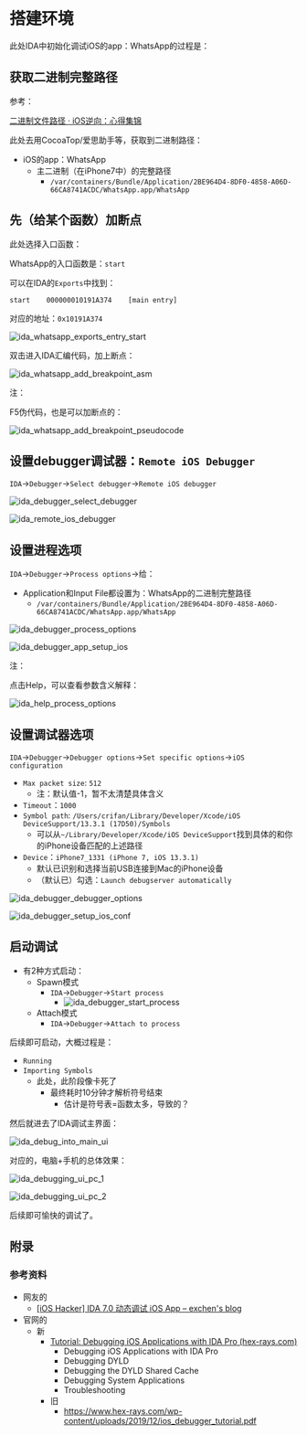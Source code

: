 # 搭建环境

此处IDA中初始化调试iOS的app：WhatsApp的过程是：

## 获取二进制完整路径

参考：

[二进制文件路径 · iOS逆向：心得集锦](https://book.crifan.org/books/ios_re_experience_collection/website/ios_app/bin_path.html)

此处去用CocoaTop/爱思助手等，获取到二进制路径：

* iOS的app：WhatsApp
  * 主二进制（在iPhone7中）的完整路径
    * `/var/containers/Bundle/Application/2BE964D4-8DF0-4858-A06D-66CA8741ACDC/WhatsApp.app/WhatsApp`

## 先（给某个函数）加断点

此处选择入口函数：

WhatsApp的入口函数是：`start`

可以在IDA的`Exports`中找到：

```
start    000000010191A374    [main entry]
```

对应的地址：`0x10191A374`

![ida_whatsapp_exports_entry_start](../../assets/img/ida_whatsapp_exports_entry_start.png)

双击进入IDA汇编代码，加上断点：

![ida_whatsapp_add_breakpoint_asm](../../assets/img/ida_whatsapp_add_breakpoint_asm.png)

注：

F5伪代码，也是可以加断点的：

![ida_whatsapp_add_breakpoint_pseudocode](../../assets/img/ida_whatsapp_add_breakpoint_pseudocode.png)

## 设置debugger调试器：`Remote iOS Debugger`

`IDA`->`Debugger`->`Select debugger`->`Remote iOS debugger`

![ida_debugger_select_debugger](../../assets/img/ida_debugger_select_debugger.png)

![ida_remote_ios_debugger](../../assets/img/ida_remote_ios_debugger.png)

## 设置进程选项

`IDA`->`Debugger`->`Process options`->给：

* Application和Input File都设置为：WhatsApp的二进制完整路径
  * `/var/containers/Bundle/Application/2BE964D4-8DF0-4858-A06D-66CA8741ACDC/WhatsApp.app/WhatsApp`

![ida_debugger_process_options](../../assets/img/ida_debugger_process_options.png)

![ida_debugger_app_setup_ios](../../assets/img/ida_debugger_app_setup_ios.png)

注：

点击Help，可以查看参数含义解释：

![ida_help_process_options](../../assets/img/ida_help_process_options.png)

## 设置调试器选项

`IDA`->`Debugger`->`Debugger options`->`Set specific options`->`iOS configuration`

* `Max packet size`: `512`
  * 注：默认值-1，暂不太清楚具体含义
* `Timeout`：`1000`
* `Symbol path`: `/Users/crifan/Library/Developer/Xcode/iOS DeviceSupport/13.3.1 (17D50)/Symbols`
  * 可以从`~/Library/Developer/Xcode/iOS DeviceSupport`找到具体的和你的iPhone设备匹配的上述路径
* `Device`：`iPhone7_1331 (iPhone 7, iOS 13.3.1)`
  * 默认已识别和选择当前USB连接到Mac的iPhone设备
  * （默认已）勾选：`Launch debugserver automatically`

![ida_debugger_debugger_options](../../assets/img/ida_debugger_debugger_options.png)

![ida_debugger_setup_ios_conf](../../assets/img/ida_debugger_setup_ios_conf.png)

## 启动调试

* 有2种方式启动：
  * Spawn模式
    * `IDA`->`Debugger`->`Start process`
      * ![ida_debugger_start_process](../../assets/img/ida_debugger_start_process.png)
  * Attach模式
    * `IDA`->`Debugger`->`Attach to process`

后续即可启动，大概过程是：

* `Running`
* `Importing Symbols`
  * 此处，此阶段像卡死了
    * 最终耗时10分钟才解析符号结束
      * 估计是符号表=函数太多，导致的？

然后就进去了IDA调试主界面：

![ida_debug_into_main_ui](../../assets/img/ida_debug_into_main_ui.png)

对应的，电脑+手机的总体效果：

![ida_debugging_ui_pc_1](../../assets/img/ida_debugging_ui_pc_1.png)

![ida_debugging_ui_pc_2](../../assets/img/ida_debugging_ui_pc_2.png)

后续即可愉快的调试了。

## 附录

### 参考资料

* 网友的
  * [[iOS Hacker] IDA 7.0 动态调试 iOS App – exchen's blog](https://www.exchen.net/ida-70-ios-debugger.html)
* 官网的
  * 新
    * [Tutorial: Debugging iOS Applications with IDA Pro (hex-rays.com)](https://www.hex-rays.com/wp-content/static/tutorials/ios_debugger_primer2/ios_debugger_primer2.html)
      * Debugging iOS Applications with IDA Pro
      * Debugging DYLD
      * Debugging the DYLD Shared Cache
      * Debugging System Applications
      * Troubleshooting
    * 旧
      * https://www.hex-rays.com/wp-content/uploads/2019/12/ios_debugger_tutorial.pdf
